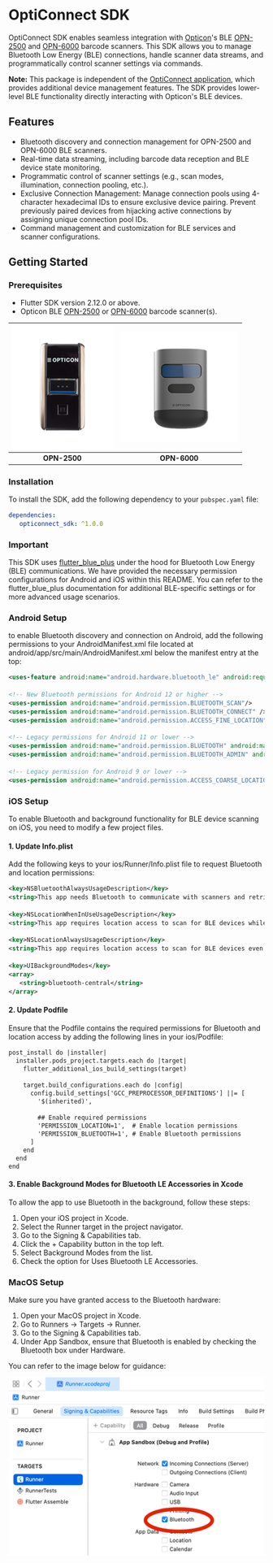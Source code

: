 # OptiConnect SDK

OptiConnect SDK enables seamless integration with [Opticon](https://opticon.com/)'s BLE [OPN-2500](https://opticon.com/product/opn-2500/) and [OPN-6000](https://opticon.com/product/opn-6000/) barcode scanners. This SDK allows you to manage Bluetooth Low Energy (BLE) connections, handle scanner data streams, and programmatically control scanner settings via commands.

**Note:** This package is independent of the [OptiConnect application](https://opticon.com/opticonnect/), which provides additional device management features. The SDK provides lower-level BLE functionality directly interacting with Opticon's BLE devices.

## Features

-  Bluetooth discovery and connection management for OPN-2500 and OPN-6000 BLE scanners.
-  Real-time data streaming, including barcode data reception and BLE device state monitoring.
-  Programmatic control of scanner settings (e.g., scan modes, illumination, connection pooling, etc.).
-  Exclusive Connection Management: Manage connection pools using 4-character hexadecimal IDs to ensure exclusive device pairing. Prevent previously paired devices from hijacking active connections by assigning unique connection pool IDs.
-  Command management and customization for BLE services and scanner configurations.

## Getting Started

### Prerequisites

-  Flutter SDK version 2.12.0 or above.
-  Opticon BLE [OPN-2500](https://opticon.com/product/opn-2500/) or [OPN-6000](https://opticon.com/product/opn-6000/) barcode scanner(s).

| ![OPN-2500](https://raw.githubusercontent.com/opticonosedevelopment/opticonnect_sdk_flutter/main/assets/images/OPN-2500.png) | ![OPN-6000](https://raw.githubusercontent.com/opticonosedevelopment/opticonnect_sdk_flutter/main/assets/images/OPN-6000.png) |
| :--------------------------------------------------------------------------------------------------------------------------: | :--------------------------------------------------------------------------------------------------------------------------: |
|                                                         **OPN-2500**                                                         |                                                         **OPN-6000**                                                         |

### Installation

To install the SDK, add the following dependency to your `pubspec.yaml` file:

```yaml
dependencies:
   opticonnect_sdk: ^1.0.0
```

### Important

This SDK uses [flutter_blue_plus](https://pub.dev/packages/flutter_blue_plus) under the hood for Bluetooth Low Energy (BLE) communications. We have provided the necessary permission configurations for Android and iOS within this README. You can refer to the flutter_blue_plus documentation for additional BLE-specific settings or for more advanced usage scenarios.

### Android Setup

to enable Bluetooth discovery and connection on Android, add the following permissions to your AndroidManifest.xml file located at android/app/src/main/AndroidManifest.xml below the manifest entry at the top:

```xml
<uses-feature android:name="android.hardware.bluetooth_le" android:required="false" />

<!-- New Bluetooth permissions for Android 12 or higher -->
<uses-permission android:name="android.permission.BLUETOOTH_SCAN"/>
<uses-permission android:name="android.permission.BLUETOOTH_CONNECT" />
<uses-permission android:name="android.permission.ACCESS_FINE_LOCATION" />

<!-- Legacy permissions for Android 11 or lower -->
<uses-permission android:name="android.permission.BLUETOOTH" android:maxSdkVersion="30" />
<uses-permission android:name="android.permission.BLUETOOTH_ADMIN" android:maxSdkVersion="30" />

<!-- Legacy permission for Android 9 or lower -->
<uses-permission android:name="android.permission.ACCESS_COARSE_LOCATION" android:maxSdkVersion="28" />
```

### iOS Setup

To enable Bluetooth and background functionality for BLE device scanning on iOS, you need to modify a few project files.

#### 1. Update Info.plist

Add the following keys to your ios/Runner/Info.plist file to request Bluetooth and location permissions:

```xml
<key>NSBluetoothAlwaysUsageDescription</key>
<string>This app needs Bluetooth to communicate with scanners and retrieve data.</string>

<key>NSLocationWhenInUseUsageDescription</key>
<string>This app requires location access to scan for BLE devices while in use.</string>

<key>NSLocationAlwaysUsageDescription</key>
<string>This app requires location access to scan for BLE devices even when in the background.</string>

<key>UIBackgroundModes</key>
<array>
   <string>bluetooth-central</string>
</array>
```

#### 2. Update Podfile

Ensure that the Podfile contains the required permissions for Bluetooth and location access by adding the following lines in your ios/Podfile:

```
post_install do |installer|
  installer.pods_project.targets.each do |target|
    flutter_additional_ios_build_settings(target)

    target.build_configurations.each do |config|
      config.build_settings['GCC_PREPROCESSOR_DEFINITIONS'] ||= [
        '$(inherited)',

        ## Enable required permissions
        'PERMISSION_LOCATION=1',  # Enable location permissions
        'PERMISSION_BLUETOOTH=1', # Enable Bluetooth permissions
      ]
    end
  end
end

```

#### 3. Enable Background Modes for Bluetooth LE Accessories in Xcode

To allow the app to use Bluetooth in the background, follow these steps:

1. Open your iOS project in Xcode.
2. Select the Runner target in the project navigator.
3. Go to the Signing & Capabilities tab.
4. Click the + Capability button in the top left.
5. Select Background Modes from the list.
6. Check the option for Uses Bluetooth LE Accessories.

### MacOS Setup

Make sure you have granted access to the Bluetooth hardware:

1. Open your MacOS project in Xcode.
2. Go to Runners -> Targets -> Runner.
3. Go to the Signing & Capabilities tab.
4. Under App Sandbox, ensure that Bluetooth is enabled by checking the Bluetooth box under Hardware.

You can refer to the image below for guidance:

![MacOSPermission](https://raw.githubusercontent.com/opticonosedevelopment/opticonnect_sdk_flutter/main/assets/images/macos_bluetooth_permission.png)

